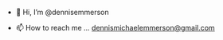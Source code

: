 - 👋 Hi, I’m @dennisemmerson

- 📫 How to reach me ... dennismichaelemmerson@gmail.com

<!---
dennisemmerson/dennisemmerson is a ✨ special ✨ repository because its `README.md` (this file) appears on your GitHub profile.
You can click the Preview link to take a look at your changes.
--->
